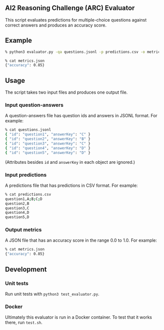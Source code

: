 ## AI2 Reasoning Challenge (ARC) Evaluator

This script evaluates predictions for multiple-choice questions against correct answers and produces an accuracy score.

## Example

```bash
% python3 evaluator.py -qa questions.jsonl -p predictions.csv -o metrics.json

% cat metrics.json
{"accuracy": 0.85}
```

## Usage

The script takes two input files and produces one output file.

### Input question-answers

A question-answers file has question ids and answers in JSONL format. For example:

```bash
% cat questions.jsonl
{ "id": "question1", "answerKey": "C" }
{ "id": "question2", "answerKey": "B" }
{ "id": "question3", "answerKey": "C" }
{ "id": "question4", "answerKey": "D" }
{ "id": "question5", "answerKey": "D" }
```

(Attributes besides `id` and `answerKey` in each object are ignored.)

### Input predictions

A predictions file that has predictions in CSV format. For example:

```bash
% cat predictions.csv
question1,A;B;C;D
question2,B
question3,C
question4,D
question5,D
```

### Output metrics

A JSON file that has an accuracy score in the range 0.0 to 1.0. For example:

```bash
% cat metrics.json 
{"accuracy": 0.85}
```

## Development

### Unit tests

Run unit tests with `python3 test_evaluator.py`.

### Docker

Ultimately this evaluator is run in a Docker container. To test that it works there, run `test.sh`.


